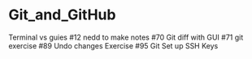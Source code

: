 # Git_and_GitHub

Terminal vs guies  #12 nedd to make notes 
#70 Git diff with GUI
#71 git exercise
#89 Undo changes Exercise 
#95 Git Set up SSH Keys
